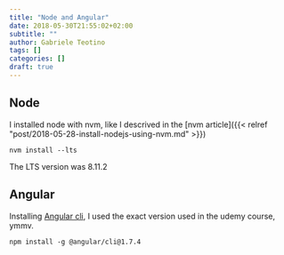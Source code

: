 ```yaml
---
title: "Node and Angular"
date: 2018-05-30T21:55:02+02:00
subtitle: ""
author: Gabriele Teotino
tags: []
categories: []
draft: true
---
```


## Node

I installed node with nvm, like I descrived in the [nvm article]({{< relref "post/2018-05-28-install-nodejs-using-nvm.md" >}})

```shell
nvm install --lts
```

The LTS version was 8.11.2

## Angular

Installing [Angular cli](https://cli.angular.io/), I used the exact version used in the udemy course, ymmv.

```shell
npm install -g @angular/cli@1.7.4
```
